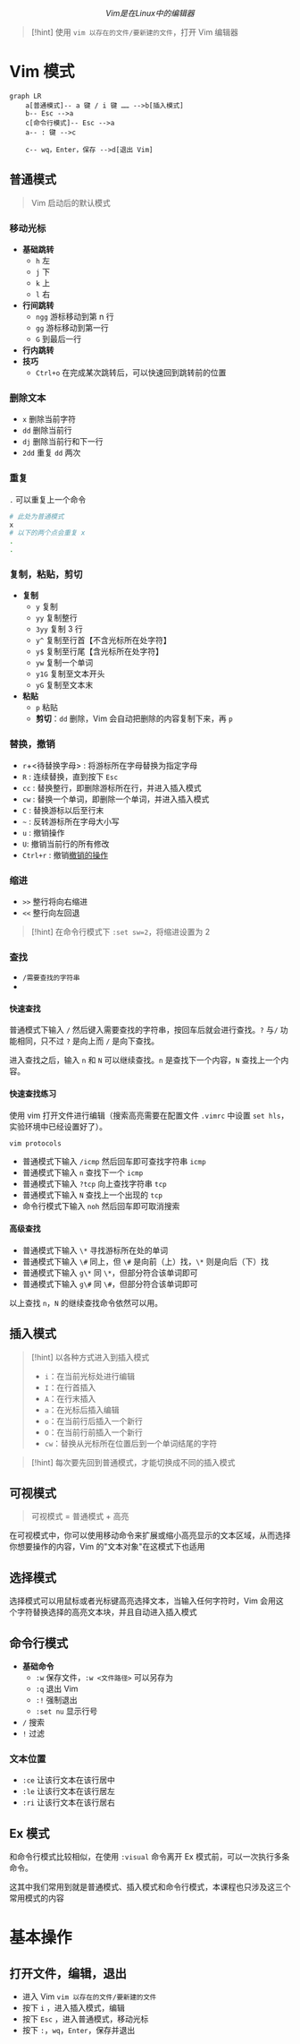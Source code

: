 $$
Vim 是在 Linux 中的编辑器
$$

>[!hint] 使用 `vim 以存在的文件/要新建的文件`，打开 Vim 编辑器

# Vim 模式
```mermaid
graph LR
	a[普通模式]-- a 键 / i 键 …… -->b[插入模式]
	b-- Esc -->a
	c[命令行模式]-- Esc -->a
	a-- : 键 -->c

	c-- wq，Enter，保存 -->d[退出 Vim]
```

## 普通模式
>Vim 启动后的默认模式

### 移动光标
- **基础跳转**
	- `h` 左
	- `j` 下
	- `k` 上
	- `l` 右
- **行间跳转**
	- `ngg` 游标移动到第 n 行
	- `gg` 游标移动到第一行
	- `G` 到最后一行
- **行内跳转**
- **技巧**
	- `Ctrl+o` 在完成某次跳转后，可以快速回到跳转前的位置

### 删除文本
- `x` 删除当前字符
- `dd` 删除当前行
- `dj` 删除当前行和下一行
- `2dd` 重复 `dd` 两次

### 重复
`.` 可以重复上一个命令

```bash
# 此处为普通模式
x
# 以下的两个点会重复 x
.
.
```

### 复制，粘贴，剪切
- **复制**
	- `y` 复制
	- `yy` 复制整行
	- `3yy` 复制 3 行
	- `y^` 复制至行首【不含光标所在处字符】
	- `y$` 复制至行尾【含光标所在处字符】
	- `yw` 复制一个单词
	- `y1G` 复制至文本开头
	- `yG` 复制至文本末
- **粘贴**
	- `p` 粘贴
	- **剪切**：`dd` 删除，Vim 会自动把删除的内容复制下来，再 `p`

### 替换，撤销
- `r`+<待替换字母> : 将游标所在字母替换为指定字母
- `R` : 连续替换，直到按下 `Esc`
- `cc` : 替换整行，即删除游标所在行，并进入插入模式
- `cw` : 替换一个单词，即删除一个单词，并进入插入模式
- `C` : 替换游标以后至行末
- `~` : 反转游标所在字母大小写
- `u` : 撤销操作
- `U`: 撤销当前行的所有修改
- `Ctrl+r` : 撤销<u>撤销的操作</u>

### 缩进
- `>>` 整行将向右缩进
- `<<` 整行向左回退

>[!hint] 在命令行模式下 `:set sw=2`，将缩进设置为 2


### 查找
- `/需要查找的字符串`
- 

#### 快速查找

普通模式下输入 `/` 然后键入需要查找的字符串，按回车后就会进行查找。`?` 与`/` 功能相同，只不过 `?` 是向上而 `/` 是向下查找。

进入查找之后，输入 `n` 和 `N` 可以继续查找。`n` 是查找下一个内容，`N` 查找上一个内容。

#### 快速查找练习

使用 vim 打开文件进行编辑（搜索高亮需要在配置文件 `.vimrc` 中设置 `set hls`，实验环境中已经设置好了）。

```bash
vim protocols
```

- 普通模式下输入 `/icmp` 然后回车即可查找字符串 `icmp`
- 普通模式下输入 `n` 查找下一个 `icmp`
- 普通模式下输入 `?tcp` 向上查找字符串 `tcp`
- 普通模式下输入 `N` 查找上一个出现的 `tcp`
- 命令行模式下输入 `noh` 然后回车即可取消搜索

#### 高级查找

- 普通模式下输入 `\*` 寻找游标所在处的单词
- 普通模式下输入 `\#` 同上，但 `\#` 是向前（上）找，`\*` 则是向后（下）找
- 普通模式下输入 `g\*` 同 `\*`，但部分符合该单词即可
- 普通模式下输入 `g\#` 同 `\#`，但部分符合该单词即可

以上查找 `n`，`N` 的继续查找命令依然可以用。


## 插入模式
>[!hint] 以各种方式进入到插入模式
> - `i`：在当前光标处进行编辑
> - `I`：在行首插入
> - `A`：在行末插入
> - `a`：在光标后插入编辑
> - `o`：在当前行后插入一个新行
> - `O`：在当前行前插入一个新行
> - `cw`：替换从光标所在位置后到一个单词结尾的字符


>[!hint] 每次要先回到普通模式，才能切换成不同的插入模式

## 可视模式
>可视模式 = 普通模式 + 高亮

在可视模式中，你可以使用移动命令来扩展或缩小高亮显示的文本区域，从而选择你想要操作的内容，Vim 的"文本对象"在这模式下也适用

## 选择模式
选择模式可以用鼠标或者光标键高亮选择文本，当输入任何字符时，Vim 会用这个字符替换选择的高亮文本块，并且自动进入插入模式

## 命令行模式
- **基础命令**
	- `:w` 保存文件，`:w <文件路径>` 可以另存为
	- `:q` 退出 Vim
	- `:!` 强制退出
	- `:set nu` 显示行号
- `/` 搜索
- `!` 过滤


### 文本位置
- `:ce` 让该行文本在该行居中
- `:le` 让该行文本在该行居左
- `:ri` 让该行文本在该行居右




## Ex 模式
和命令行模式比较相似，在使用 `:visual` 命令离开 Ex 模式前，可以一次执行多条命令。

这其中我们常用到就是普通模式、插入模式和命令行模式，本课程也只涉及这三个常用模式的内容



# 基本操作
## 打开文件，编辑，退出
- 进入 Vim `vim 以存在的文件/要新建的文件`
- 按下 `i` ，进入插入模式，编辑
- 按下 `Esc` ，进入普通模式，移动光标
- 按下 `:`，`wq`，`Enter`，保存并退出























